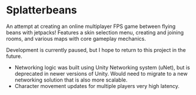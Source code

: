 # Splatterbeans
An attempt at creating an online multiplayer FPS game between flying beans with jetpacks! Features a skin selection menu, creating and joining rooms, and various maps with core gameplay mechanics.

Development is currently paused, but I hope to return to this project in the future. 
* Networking logic was built using Unity Networking system (uNet), but is deprecated in newer versions of Unity. Would need to migrate to a new networking solution that is also more scalable. 
* Character movement updates for multiple players very high latency. 
